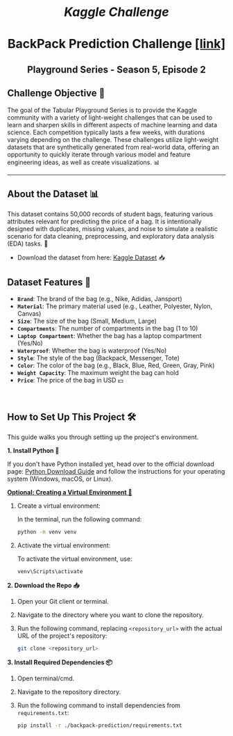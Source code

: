 # <center><i>Kaggle Challenge</i></center>

# <center> BackPack Prediction Challenge [[link]](https://www.kaggle.com/competitions/playground-series-s5e2) <center>

## <center>Playground Series - Season 5, Episode 2 <center>

## Challenge Objective 🎯

The goal of the Tabular Playground Series is to provide the Kaggle community with a variety of light-weight challenges that can be used to learn and sharpen skills in different aspects of machine learning and data science. Each competition typically lasts a few weeks, with durations varying depending on the challenge. These challenges utilize light-weight datasets that are synthetically generated from real-world data, offering an opportunity to quickly iterate through various model and feature engineering ideas, as well as create visualizations. 📊

---

## About the Dataset 📊

This dataset contains 50,000 records of student bags, featuring various attributes relevant for predicting the price of a bag. It is intentionally designed with duplicates, missing values, and noise to simulate a realistic scenario for data cleaning, preprocessing, and exploratory data analysis (EDA) tasks. 🧹

- Download the dataset from here: [Kaggle Dataset](https://www.kaggle.com/competitions/playground-series-s5e2/data) 📥

## Dataset Features 📝

- **`Brand`**: The brand of the bag (e.g., Nike, Adidas, Jansport)
- **`Material`**: The primary material used (e.g., Leather, Polyester, Nylon, Canvas)
- **`Size`**: The size of the bag (Small, Medium, Large)
- **`Compartments`**: The number of compartments in the bag (1 to 10)
- **`Laptop Compartment`**: Whether the bag has a laptop compartment (Yes/No)
- **`Waterproof`**: Whether the bag is waterproof (Yes/No)
- **`Style`**: The style of the bag (Backpack, Messenger, Tote)
- **`Color`**: The color of the bag (e.g., Black, Blue, Red, Green, Gray, Pink)
- **`Weight Capacity`**: The maximum weight the bag can hold
- **`Price`**: The price of the bag in USD 💵

<br>

## How to Set Up This Project 🛠️

This guide walks you through setting up the project's environment.

**1. Install Python 🐍**

If you don't have Python installed yet, head over to the official download page: [Python Download Guide](https://wiki.python.org/moin/BeginnersGuide/Download) and follow the instructions for your operating system (Windows, macOS, or Linux).

**<u>Optional: Creating a Virtual Environment 🌱</u>**

1. Create a virtual environment:

   In the terminal, run the following command:

   ```bash
   python -m venv venv
   ```

2. Activate the virtual environment:

   To activate the virtual environment, use:

   ```bash
   venv\Scripts\activate
   ```

**2. Download the Repo 📥**

1. Open your Git client or terminal.
2. Navigate to the directory where you want to clone the repository.
3. Run the following command, replacing `<repository_url>` with the actual URL of the project's repository:

   ```bash
   git clone <repository_url>
   ```

**3. Install Required Dependencies 📦**

1. Open terminal/cmd.
2. Navigate to the repository directory.
3. Run the following command to install dependencies from `requirements.txt`:

   ```bash
   pip install -r ./backpack-prediction/requirements.txt
   ```
